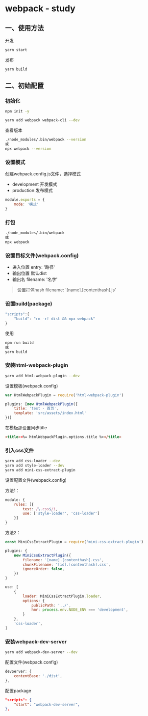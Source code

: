 # webpack - study

## 一、使用方法

开发

```bash
yarn start
```

发布

```bash
yarn build
```

## 二、初始配置

### 初始化

```bash
npm init -y
```

```bash
yarn add webpack webpack-cli --dev
```

查看版本
```bash
./node_modules/.bin/webpack --version
或
npx webpack --version
```

### 设置模式

创建webpack.config.js文件，选择模式
- development 开发模式
- production 发布模式

```js
module.exports = {
    mode: '模式'
}
```

### 打包

```bash
./node_modules/.bin/webpack
或
npx webpack
```

### 设置目标文件(webpack.config)

- 进入位置
entry: '路径'
- 输出位置
默认dist
- 输出名
filename: '名字'

> 设置打包hash
> filename: '[name].[contenthash].js'

### 设置build(package)

```js
"scripts":{
    "build": "rm -rf dist && npx webpack"
}
```

使用

```bash
npm run build
或
yarn build
```

### 安装html-webpack-plugin

```bash
yarn add html-webpack-plugin --dev
```

设置模板(webpack.config)

```js
var HtmlWebpackPlugin = require('html-webpack-plugin')

plugins: [new HtmlWebpackPlugin({
    title: 'test - 首页',
    template: 'src/assets/index.html'
})]
```

在模板那设置同步title

```html
<title><%= htmlWebpackPlugin.options.title %></title>
```

### 引入css文件

```bash
yarn add css-loader --dev
yarn add style-loader --dev
yarn add mini-css-extract-plugin
```

设置配置文件(webpack.config)

方法1：

```js
module: {
    rules: [{
        test: /\.css$/i,
        use: ['style-loader', 'css-loader']
    }]
}
```

方法2：

```js
const MiniCssExtractPlugin = require('mini-css-extract-plugin')

plugins: {
    new MiniCssExtractPlugin({
        filename: '[name].[contenthash].css',
        chunkFilename: '[id].[contenthash].css',
        ignoreOrder: false,
    })
}

use: [
    {
        loader: MiniCssExtractPlugin.loader,
        options: {
            publicPath: '../',
            hmr: process.env.NODE_ENV === 'development',
        }
    },
    'css-loader',
]
```

### 安装webpack-dev-server

```bash
yarn add webpack-dev-server --dev
```

配置文件(webpack.config)

```js
devServer: {
    contentBase: './dist',
},
```

配置package
```json
"scripts": {
    "start": "webpack-dev-server",
},
```